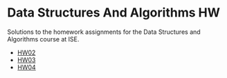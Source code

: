 # Data Structures And Algorithms HW

Solutions to the homework assignments for the Data Structures and Algorithms course at ISE.

- [HW02](HW02)
- [HW03](HW03)
- [HW04](HW04)
